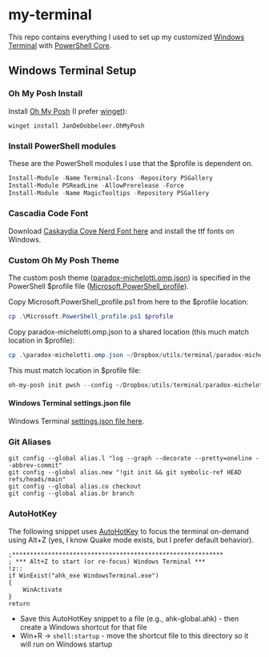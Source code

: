 # my-terminal

This repo contains everything I used to set up my customized [Windows Terminal](https://www.microsoft.com/en-us/p/windows-terminal/9n0dx20hk701?activetab=pivot:overviewtab) with [PowerShell Core](https://docs.microsoft.com/en-us/powershell/scripting/install/installing-powershell-core-on-windows?view=powershell-7).

## Windows Terminal Setup

### Oh My Posh Install

Install [Oh My Posh](https://ohmyposh.dev/) (I prefer [winget](https://ohmyposh.dev/docs/windows)):

`winget install JanDeDobbeleer.OhMyPosh`

### Install PowerShell modules

These are the PowerShell modules I use that the $profile is dependent on.

```powershell
Install-Module -Name Terminal-Icons -Repository PSGallery
Install-Module PSReadLine -AllowPrerelease -Force
Install-Module -Name MagicTooltips -Repository PSGallery
```

### Cascadia Code Font

Download [Caskaydia Cove Nerd Font here](https://github.com/ryanoasis/nerd-fonts/releases/download/v2.1.0/CascadiaCode.zip) and install the ttf fonts on Windows.

### Custom Oh My Posh Theme

<!-- Locate your PowerShell profile file by running `$profile` at a PowerShell prompt. Note the directory - it will be something like: `C:\Users\<username>\Documents\PowerShell\Microsoft.PowerShell_profile.ps1`. Copy the `PoshThemes` folder (which contains paradox-michelotti.psm1) into this folder - so you'll have something like this:
`C:\Users\<username>\Documents\PowerShell\PoshThemes\paradox-michelotti.psm1`. -->

The custom posh theme ([paradox-michelotti.omp.json](paradox-michelotti.omp.json)) is specified in the PowerShell $profile file ([Microsoft.PowerShell_profile](Microsoft.PowerShell_profile)).

Copy Microsoft.PowerShell_profile.ps1 from here to the $profile location:

```powershell
cp .\Microsoft.PowerShell_profile.ps1 $profile
```

Copy paradox-michelotti.omp.json to a shared location (this much match location in $profile):

```powershell
cp .\paradox-michelotti.omp.json ~/Dropbox/utils/terminal/paradox-michelotti.omp.json
```

This must match location in $profile file:

```powershell
oh-my-posh init pwsh --config ~/Dropbox/utils/terminal/paradox-michelotti.omp.json | Invoke-Expression
```

#### Windows Terminal settings.json file

Windows Terminal [settings.json file here](settings.json).

### Git Aliases

```shell
git config --global alias.l "log --graph --decorate --pretty=oneline --abbrev-commit"
git config --global alias.new "!git init && git symbolic-ref HEAD refs/heads/main"
git config --global alias.co checkout
git config --global alias.br branch
```

### AutoHotKey

The following snippet uses [AutoHotKey](https://www.autohotkey.com/) to focus the terminal on-demand using Alt+Z (yes, I know Quake mode exists, but I prefer default behavior).

```shell
;***********************************************************
; *** Alt+Z to start (or re-focus) Windows Terminal ***
!z::
if WinExist("ahk_exe WindowsTerminal.exe")
{
    WinActivate
}
return
```

* Save this AutoHotKey snippet to a file (e.g., ahk-global.ahk) - then create a Windows shortcut for that file
* Win+R -> `shell:startup` - move the shortcut file to this directory so it will run on Windows startup
